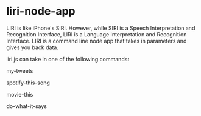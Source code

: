 # liri-node-app

LIRI is like iPhone's SIRI. However, while SIRI is a Speech Interpretation and Recognition Interface, LIRI is a Language Interpretation and Recognition Interface. LIRI is a command line node app that takes in parameters and gives you back data.

liri.js can take in one of the following commands:

my-tweets

spotify-this-song

movie-this

do-what-it-says




